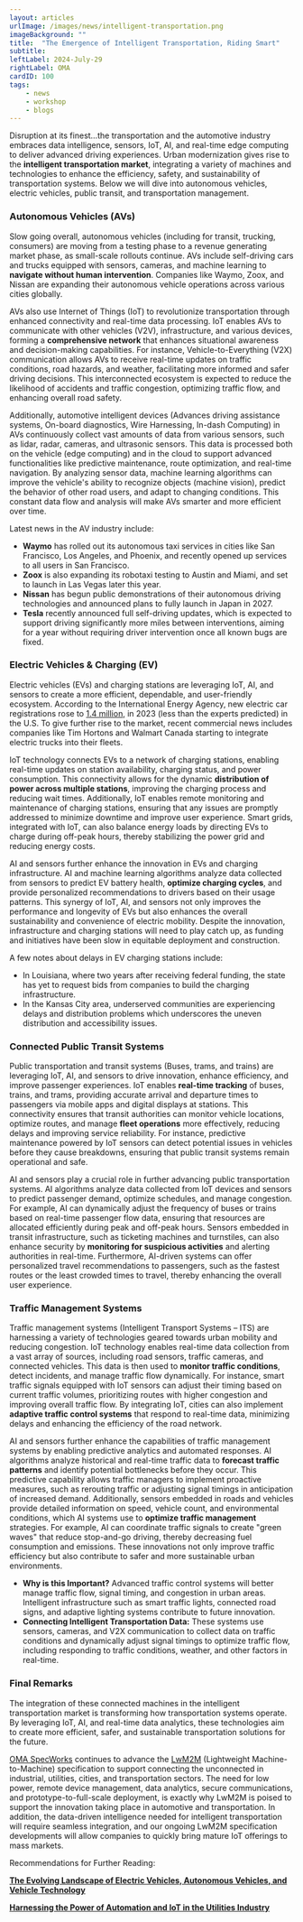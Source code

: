 ```yaml
---
layout: articles
urlImage: /images/news/intelligent-transportation.png
imageBackground: ""
title:  "The Emergence of Intelligent Transportation, Riding Smart"
subtitle: 
leftLabel: 2024-July-29
rightLabel: OMA
cardID: 100
tags: 
    - news
    - workshop
    - blogs
---
```


Disruption at its finest…the transportation and the automotive industry embraces data intelligence, sensors, IoT, AI, and real-time edge computing to deliver advanced driving experiences. Urban modernization gives rise to the **intelligent transportation market**, integrating a variety of machines and technologies to enhance the efficiency, safety, and sustainability of transportation systems. Below we will dive into autonomous vehicles, electric vehicles, public transit, and transportation management.
<!--more-->

### Autonomous Vehicles (AVs)

Slow going overall, autonomous vehicles (including for transit, trucking, consumers) are moving from a testing phase to a revenue generating market phase, as small-scale rollouts continue. AVs include self-driving cars and trucks equipped with sensors, cameras, and machine learning to **navigate without human intervention**. Companies like Waymo, Zoox, and Nissan are expanding their autonomous vehicle operations across various cities globally.  

AVs also use Internet of Things (IoT) to revolutionize transportation through enhanced connectivity and real-time data processing. IoT enables AVs to communicate with other vehicles (V2V), infrastructure, and various devices, forming a **comprehensive network** that enhances situational awareness and decision-making capabilities. For instance, Vehicle-to-Everything (V2X) communication allows AVs to receive real-time updates on traffic conditions, road hazards, and weather, facilitating more informed and safer driving decisions. This interconnected ecosystem is expected to reduce the likelihood of accidents and traffic congestion, optimizing traffic flow, and enhancing overall road safety.  

Additionally, automotive intelligent devices (Advances driving assistance systems, On-board diagnostics, Wire Harnessing, In-dash Computing) in AVs continuously collect vast amounts of data from various sensors, such as lidar, radar, cameras, and ultrasonic sensors. This data is processed both on the vehicle (edge computing) and in the cloud to support advanced functionalities like predictive maintenance, route optimization, and real-time navigation. By analyzing sensor data, machine learning algorithms can improve the vehicle's ability to recognize objects (machine vision), predict the behavior of other road users, and adapt to changing conditions. This constant data flow and analysis will make AVs smarter and more efficient over time.  

Latest news in the AV industry include:
- **Waymo** has rolled out its autonomous taxi services in cities like San Francisco, Los Angeles, and Phoenix, and recently opened up services to all users in San Francisco. 
- **Zoox** is also expanding its robotaxi testing to Austin and Miami, and set to launch in Las Vegas later this year.
- **Nissan** has begun public demonstrations of their autonomous driving technologies and announced plans to fully launch in Japan in 2027.
- **Tesla** recently announced full self-driving updates, which is expected to support driving significantly more miles between interventions, aiming for a year without requiring driver intervention once all known bugs are fixed. 

### Electric Vehicles & Charging (EV)

Electric vehicles (EVs) and charging stations are leveraging IoT, AI, and sensors to create a more efficient, dependable, and user-friendly ecosystem. According to the International Energy Agency, new electric car registrations rose to <u>1.4 million,</u> in 2023 (less than the experts predicted) in the U.S. To give further rise to the market, recent commercial news includes companies like Tim Hortons and Walmart Canada starting to integrate electric trucks into their fleets.  

IoT technology connects EVs to a network of charging stations, enabling real-time updates on station availability, charging status, and power consumption. This connectivity allows for the dynamic **distribution of power across multiple stations**, improving the charging process and reducing wait times. Additionally, IoT enables remote monitoring and maintenance of charging stations, ensuring that any issues are promptly addressed to minimize downtime and improve user experience. Smart grids, integrated with IoT, can also balance energy loads by directing EVs to charge during off-peak hours, thereby stabilizing the power grid and reducing energy costs.  

AI and sensors further enhance the innovation in EVs and charging infrastructure. AI and machine learning algorithms analyze data collected from sensors to predict EV battery health, **optimize charging cycles**, and provide personalized recommendations to drivers based on their usage patterns. This synergy of IoT, AI, and sensors not only improves the performance and longevity of EVs but also enhances the overall sustainability and convenience of electric mobility. Despite the innovation, infrastructure and charging stations will need to play catch up, as funding and initiatives have been slow in equitable deployment and construction.  

A few notes about delays in EV charging stations include:
- In Louisiana, where two years after receiving federal funding, the state has yet to request bids from companies to build the charging infrastructure. 
- In the Kansas City area, underserved communities are experiencing delays and distribution problems which underscores the uneven distribution and accessibility issues.  

### Connected Public Transit Systems

Public transportation and transit systems (Buses, trams, and trains) are leveraging IoT, AI, and sensors to drive innovation, enhance efficiency, and improve passenger experiences. IoT enables **real-time tracking** of buses, trains, and trams, providing accurate arrival and departure times to passengers via mobile apps and digital displays at stations. This connectivity ensures that transit authorities can monitor vehicle locations, optimize routes, and manage **fleet operations** more effectively, reducing delays and improving service reliability. For instance, predictive maintenance powered by IoT sensors can detect potential issues in vehicles before they cause breakdowns, ensuring that public transit systems remain operational and safe.  

AI and sensors play a crucial role in further advancing public transportation systems. AI algorithms analyze data collected from IoT devices and sensors to predict passenger demand, optimize schedules, and manage congestion. For example, AI can dynamically adjust the frequency of buses or trains based on real-time passenger flow data, ensuring that resources are allocated efficiently during peak and off-peak hours. Sensors embedded in transit infrastructure, such as ticketing machines and turnstiles, can also enhance security by **monitoring for suspicious activities** and alerting authorities in real-time. Furthermore, AI-driven systems can offer personalized travel recommendations to passengers, such as the fastest routes or the least crowded times to travel, thereby enhancing the overall user experience.  

### Traffic Management Systems

Traffic management systems (Intelligent Transport Systems – ITS) are harnessing a variety of technologies geared towards urban mobility and reducing congestion. IoT technology enables real-time data collection from a vast array of sources, including road sensors, traffic cameras, and connected vehicles. This data is then used to **monitor traffic conditions**, detect incidents, and manage traffic flow dynamically. For instance, smart traffic signals equipped with IoT sensors can adjust their timing based on current traffic volumes, prioritizing routes with higher congestion and improving overall traffic flow. By integrating IoT, cities can also implement **adaptive traffic control systems** that respond to real-time data, minimizing delays and enhancing the efficiency of the road network.  

AI and sensors further enhance the capabilities of traffic management systems by enabling predictive analytics and automated responses. AI algorithms analyze historical and real-time traffic data to **forecast traffic patterns** and identify potential bottlenecks before they occur. This predictive capability allows traffic managers to implement proactive measures, such as rerouting traffic or adjusting signal timings in anticipation of increased demand. Additionally, sensors embedded in roads and vehicles provide detailed information on speed, vehicle count, and environmental conditions, which AI systems use to **optimize traffic management** strategies. For example, AI can coordinate traffic signals to create "green waves" that reduce stop-and-go driving, thereby decreasing fuel consumption and emissions. These innovations not only improve traffic efficiency but also contribute to safer and more sustainable urban environments.  

- **Why is this Important?** Advanced traffic control systems will better manage traffic flow, signal timing, and congestion in urban areas. Intelligent infrastructure such as smart traffic lights, connected road signs, and adaptive lighting systems contribute to future innovation.
- **Connecting Intelligent Transportation Data:** These systems use sensors, cameras, and V2X communication to collect data on traffic conditions and dynamically adjust signal timings to optimize traffic flow, including responding to traffic conditions, weather, and other factors in real-time.

### Final Remarks

The integration of these connected machines in the intelligent transportation market is transforming how transportation systems operate. By leveraging IoT, AI, and real-time data analytics, these technologies aim to create more efficient, safer, and sustainable transportation solutions for the future.  

[OMA SpecWorks](https://omaspecworks.org/) continues to advance the [LwM2M](https://lwm2m.openmobilealliance.org/) (Lightweight Machine-to-Machine) specification to support connecting the unconnected in industrial, utilities, cities, and transportation sectors. The need for low power, remote device management, data analytics, secure communications, and prototype-to-full-scale deployment, is exactly why LwM2M is poised to support the innovation taking place in automotive and transportation. In addition, the data-driven intelligence needed for intelligent transportation will require seamless integration, and our ongoing LwM2M specification developments will allow companies to quickly bring mature IoT offerings to mass markets.

Recommendations for Further Reading:

[**The Evolving Landscape of Electric Vehicles, Autonomous Vehicles, and Vehicle Technology**](https://www.compassintelligence.com/blog/the-evolving-landscape-of-electric-vehicles-autonomous-vehicles-and-vehicle-technology)  

[**Harnessing the Power of Automation and IoT in the Utilities Industry**](/news/articles/2024-06-03-blog-post-sve_41)
